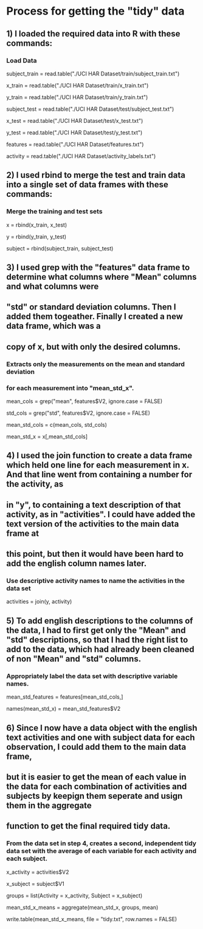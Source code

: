 # Process for getting the "tidy" data

## 1) I loaded the required data into R with these commands:

### Load Data
subject_train = read.table("./UCI HAR Dataset/train/subject_train.txt")

x_train       = read.table("./UCI HAR Dataset/train/x_train.txt")

y_train       = read.table("./UCI HAR Dataset/train/y_train.txt")

subject_test  = read.table("./UCI HAR Dataset/test/subject_test.txt")

x_test        = read.table("./UCI HAR Dataset/test/x_test.txt")

y_test        = read.table("./UCI HAR Dataset/test/y_test.txt")


features = read.table("./UCI HAR Dataset/features.txt")

activity = read.table("./UCI HAR Dataset/activity_labels.txt")


## 2) I used rbind to merge the test and train data into a single set of data frames with these commands:

### Merge the training and test sets

x       = rbind(x_train, x_test)

y       = rbind(y_train, y_test)

subject = rbind(subject_train, subject_test)


## 3) I used grep with the "features" data frame to determine what columns where "Mean" columns and what columns were 
## "std" or standard deviation columns.  Then I added them togeather.  Finally I created a new data frame, which was a
## copy of x, but with only the desired columns.

### Extracts only the measurements on the mean and standard deviation 
### for each measurement into "mean_std_x".

mean_cols = grep("mean", features$V2, ignore.case = FALSE)

std_cols  = grep("std", features$V2, ignore.case = FALSE)

mean_std_cols = c(mean_cols, std_cols)

mean_std_x = x[,mean_std_cols]


## 4) I used the join function to create a data frame which held one line for each measurement in x.  And that line went from containing a number for the activity, as 
## in "y", to containing a text description of that activity, as in "activities".  I could have added the text version of the activities to the main data frame at 
## this point, but then it would have been hard to add the english column names later.

### Use descriptive activity names to name the activities in the data set

activities = join(y, activity)

## 5) To add english descriptions to the columns of the data, I had to first get only the "Mean" and "std" descriptions, so that I had the right list to add to the data, which had already been cleaned of non "Mean" and "std" columns.

### Appropriately label the data set with descriptive variable names.

mean_std_features = features[mean_std_cols,]

names(mean_std_x) = mean_std_features$V2

## 6) Since I now have a data object with the english text activities and one with subject data for each observation, I could add them to the main data frame, 
## but it is easier to get the mean of each value in the data for each combination of activities and subjects by keepign them seperate and usign them in the aggregate
## function to get the final required tidy data.

### From the data set in step 4, creates a second, independent tidy data set with the average of each variable for each activity and each subject.

x_activity = activities$V2

x_subject  = subject$V1

groups = list(Activity = x_activity, Subject = x_subject)

mean_std_x_means = aggregate(mean_std_x, groups, mean)

write.table(mean_std_x_means, file = "tidy.txt", row.names = FALSE)
